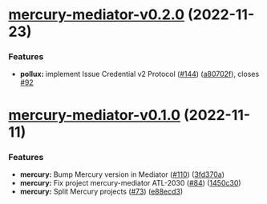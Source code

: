 # [mercury-mediator-v0.2.0](https://github.com/input-output-hk/atala-prism-building-blocks/compare/mercury-mediator-v0.1.0...mercury-mediator-v0.2.0) (2022-11-23)


### Features

* **pollux:** implement Issue Credential v2 Protocol ([#144](https://github.com/input-output-hk/atala-prism-building-blocks/issues/144)) ([a80702f](https://github.com/input-output-hk/atala-prism-building-blocks/commit/a80702f5b255d8079085a6ec27c87baa6a23ac59)), closes [#92](https://github.com/input-output-hk/atala-prism-building-blocks/issues/92)

# [mercury-mediator-v0.1.0](https://github.com/input-output-hk/atala-prism-building-blocks/compare/mercury-mediator-v0.0.1...mercury-mediator-v0.1.0) (2022-11-11)


### Features

* **mercury:** Bump Mercury version in Mediator ([#110](https://github.com/input-output-hk/atala-prism-building-blocks/issues/110)) ([3fd370a](https://github.com/input-output-hk/atala-prism-building-blocks/commit/3fd370a7f039b76a23f52bebeb57d5d0de94ea28))
* **mercury:** Fix project mercury-mediator ATL-2030 ([#84](https://github.com/input-output-hk/atala-prism-building-blocks/issues/84)) ([1450c30](https://github.com/input-output-hk/atala-prism-building-blocks/commit/1450c30f8f23ec87cd868dbf41e71213e0b4dfbe))
* **mercury:** Split Mercury projects ([#73](https://github.com/input-output-hk/atala-prism-building-blocks/issues/73)) ([e88ecd3](https://github.com/input-output-hk/atala-prism-building-blocks/commit/e88ecd3e22649e10f338037b0f3fc2e80a3acb68))
